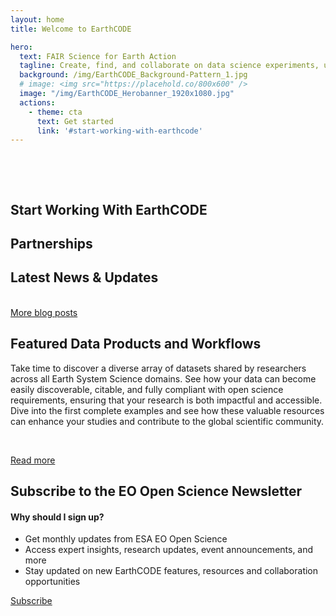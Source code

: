 ```yaml
---
layout: home
title: Welcome to EarthCODE

hero:
  text: FAIR Science for Earth Action
  tagline: Create, find, and collaborate on data science experiments, unlocking the full potential of Earth Observation for the benefit of society - from research to policy
  background: /img/EarthCODE_Background-Pattern_1.jpg
  # image: <img src="https://placehold.co/800x600" />
  image: "/img/EarthCODE_Herobanner_1920x1080.jpg"
  actions:
    - theme: cta
      text: Get started
      link: '#start-working-with-earthcode'
---
```


<section class="white" style="padding-top: 3rem">

## Start Working With EarthCODE 

<esa-cards>
  <esa-card
    title="Publish your experiment"
    description="Upload data, workflows, and results. Make them reproducible and citable."
    link="https://esa-earthcode.github.io/tutorials/index-2/"
    action="Start now"
  ></esa-card>
  <esa-card
    title="Discover & reuse research"
    description="Search and filter through published science assets. Use in local or cloud environments."
    link="https://opensciencedata.esa.int/catalog"
    action="Start now"
  ></esa-card>
  <esa-card
    title="Run workflows on integrated platforms"
    description="Seamless access to EO platforms like EDC, Pangeo, DeepESDL or OpenEO. No setup needed."
    link="/computational-research"
    action="Start now"
  ></esa-card>
  <esa-card
    title="Store data & code in the ESA Repository"
    description="Long-term, FAIR-compliant storage for your science assets."
    link="https://esa-earthcode.github.io/documentation/Technical%20Documentation/ESA%20Project%20Results%20Repository/"
    action="Start now"
  ></esa-card>
  <esa-card
    title="Visualize your results"
    description="Built-in tools and dashboards to plot, compare, and share geospatial outputs."
    link="/visualisation-tools"
    action="Start now"
  ></esa-card>
  <esa-card
    title="Collaborate via the Forum"
    description="Join discussions, ask questions, and exchange best practices."
    link="https://discourse-earthcode.eox.at/"
    action="Start now"
  ></esa-card>
</esa-cards>

</section>
<section class="blue">

## Partnerships
  <esa-cards>
    <esa-card
      image="/img/APEx_KeyVisual_notext-1010x568.png"
      title="APEx"
      description="Streamlining from EO innovation to operations - APEx provides easy access to ESA's Earth observation application outcomes for the EO community. With a range of services and tools APEx simplifies the transition of algorithms into operational services and encourage the incorporation of current cloud-based EO services and technologies."
      action="Go to APEx"
      link="https://apex.esa.int/"
    ></esa-card>
  </esa-cards>

<!--
      :feature="blogpost.frontmatter.feature"
      overline="Story"
-->

</section>
<section class="white">

## Latest News & Updates

<BlogGallery
  max-posts="3"
/>
<br />
<a class="VPButton cta" href="/blog">More blog posts</a>

</section>
<section class="blue">

## Featured Data Products and Workflows
Take time to discover a diverse array of datasets shared by researchers across all Earth System Science domains. See how your data can become easily discoverable, citable, and fully compliant with open science requirements, ensuring that your research is both impactful and accessible. Dive into the first complete examples and see how these valuable resources can enhance your studies and contribute to the global scientific community.

<esa-cards>
  <esa-card
    tag="Dataset"
    title="HYDROCOASTAL Final Product"
    description="L2 along-track re-tracked product"
    link="https://opensciencedata.esa.int/products/l2-along-track-re-tracked-s3-c2-final-hydrocoastal/collection"
    action="Access"
  ></esa-card>
  <esa-card
    tag="Dataset"
    title="SeasFire Cube"
    description="A Global Dataset for Seasonal Fire Modeling in the Earth System"
    link="https://opensciencedata.esa.int/products/seasfire-cube/collection"
    action="Access"
  ></esa-card>
  <esa-card
    tag="Dataset"
    title="The extrAIM dataset"
    description="A merged satellite-based daily precipitation dataset for the Mediterranean region <br /><br /><img src='https://extraim.eu/images/extraimlogo.png' />"
    link="https://opensciencedata.esa.int/products/extraim-daily-precipitation/collection"
    action="Access"
  ></esa-card>
  <esa-card
    title="Dataset 1"
    description="Dataset + Python workflow + results <br /><br /><img src='https://placehold.co/100x100' />"
    link="/"
    action="Run this on Pangeo"
  ></esa-card>
  <esa-card
    title="Workflow 1"
    description="Reusable Workflow <br /><br /><img src='https://placehold.co/100x50' />"
    link="/"
    action="Explore & modify on openEO"
  ></esa-card>
  <esa-card
    title="Experiment 1"
    description="Available on EarthCODE repository"
    link="/"
    action="Reuse this experiment on DeepESDL"
  ></esa-card>
    <esa-card
    title="Visualisation 1"
    description="Interactive visualization built with EarthCODE tools <br /><br /><img src='https://placehold.co/200x100' />"
    link="/"
    action="Try visualization with the xcube viewer"
  ></esa-card>
</esa-cards>
<br />

<a class="VPButton cta primary" href="/datasets">Read more</a>



</section>
<section class="white">
  <div class="two-column">

  ## Subscribe to the EO Open Science Newsletter
  <div>

  #### Why should I sign up?

  - Get monthly updates from ESA EO Open Science
  - Access expert insights, research updates, event announcements, and more
  - Stay updated on new EarthCODE features, resources and collaboration opportunities

  <a class="VPButton cta no-icon" href="https://esacontact.esa.int/ESA_EO_OpenScience_Subscribe" target="_blank">Subscribe</a>
  </div>
  </div>
</section>

<ClientOnly>
  <esa-gateway
    .items="[
      {
        title: 'ESA Vision',
        links: [
          {
            name: 'EO Science Strategy',
            href: 'https://doi.org/10.5281/zenodo.13819557',
          },
        ],
      },
      {
        title: 'ESA EO Programme',
        links: [
          {
            name: 'Observing the Earth',
            href: 'https://www.esa.int/Applications/Observing_the_Earth',
          },
          {
            name: 'Science for Society',
            href: 'https://eo4society.esa.int',
          },
        ],
      },
      {
        title: 'Research at ESA',
        links: [
          {
            name: 'Earth System Science Hub',
            href: 'https://sciencehub.esa.int',
          },
        ],
      },
      {
        title: 'Opportunities',
        links: [
          {
            name: 'Network of Resources',
            href: 'https://nor-discover.org',
          },
        ],
      },
    ]"
  ></esa-gateway>
</ClientOnly>
